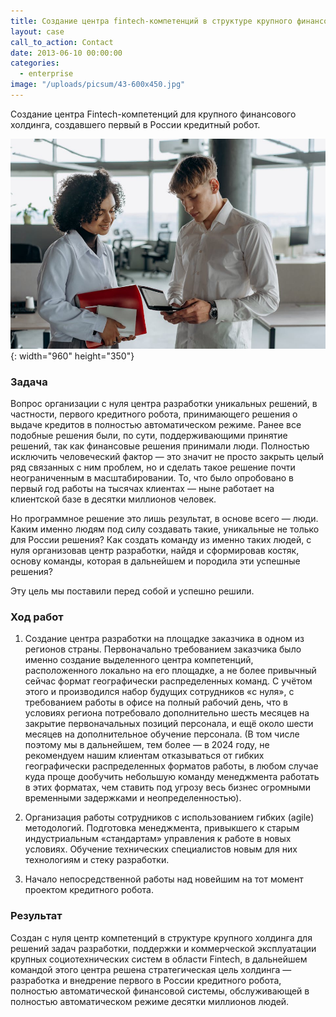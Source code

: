 ```yaml
---
title: Создание центра fintech-компетенций в структуре крупного финансового холдинга
layout: case
call_to_action: Contact
date: 2013-06-10 00:00:00
categories:
  - enterprise
image: "/uploads/picsum/43-600x450.jpg"
---
```


Создание центра Fintech-компетенций для крупного финансового холдинга, создавшего первый в России кредитный робот.

![](/uploads/pexels/960/pexels-photo-8297447.jpeg){: width="960" height="350"}

### Задача

Вопрос организации с нуля центра разработки уникальных решений, в частности, первого кредитного робота, принимающего решения о выдаче кредитов в полностью автоматическом режиме. Ранее все подобные решения были, по сути, поддерживающими принятие решений, так как финансовые решения принимали люди. Полностью исключить человеческий фактор — это значит не просто закрыть целый ряд связанных с ним проблем, но и сделать такое решение почти неограниченным в масштабировании. То, что было опробовано в первый год работы на тысячах клиентах — ныне работает на клиентской базе в десятки миллионов человек.

Но программное решение это лишь результат, в основе всего — люди. Каким именно людям под силу создавать такие, уникальные не только для России решения? Как создать команду из именно таких людей, с нуля организовав центр разработки, найдя и сформировав костяк, основу команды, которая в дальнейшем и породила эти успешные решения?

Эту цель мы поставили перед собой и успешно решили.

### Ход работ

1. Создание центра разработки на площадке заказчика в одном из регионов страны. Первоначально требованием заказчика было именно создание выделенного центра компетенций, расположенного локально на его площадке, а не более привычный сейчас формат географически распределенных команд. С учётом этого и производился набор будущих сотрудников «с нуля», с требованием работы в офисе на полный рабочий день, что в условиях региона потребовало дополнительно шесть месяцев на закрытие первоначальных позиций персонала, и ещё около шести месяцев на дополнительное обучение персонала. (В том числе поэтому мы в дальнейшем, тем более — в 2024 году, не рекомендуем нашим клиентам отказываться от гибких географически распределенных форматов работы, в любом случае куда проще дообучить небольшую команду менеджмента работать в этих форматах, чем ставить под угрозу весь бизнес огромными временными задержками и неопределенностью).

2. Организация работы сотрудников с использованием гибких (agile) методологий. Подготовка менеджмента, привыкшего к старым индустриальным «стандартам» управления к работе в новых условиях. Обучение технических специалистов новым для них технологиям и стеку разработки.

3. Начало непосредственной работы над новейшим на тот момент проектом кредитного робота.

### Результат

Создан с нуля центр компетенций в структуре крупного холдинга для решений задач разработки, поддержки и коммерческой эксплуатации крупных социотехнических систем в области Finteсh, в дальнейшем командой этого центра решена стратегическая цель холдинга — разработка и внедрение первого в России кредитного робота, полностью автоматической финансовой системы, обслуживающей в полностью автоматическом режиме десятки миллионов людей.